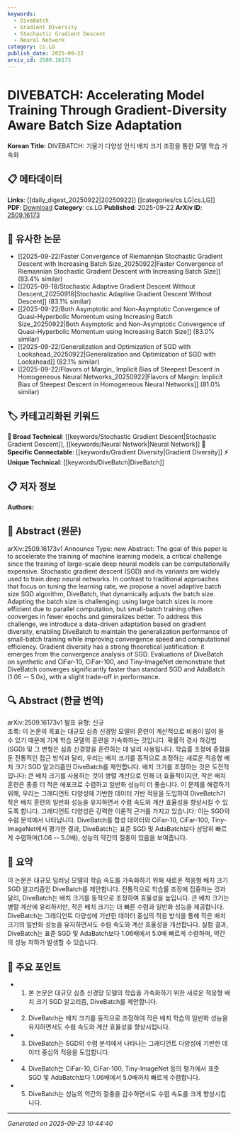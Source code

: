 ```yaml
---
keywords:
  - DiveBatch
  - Gradient Diversity
  - Stochastic Gradient Descent
  - Neural Network
category: cs.LG
publish_date: 2025-09-22
arxiv_id: 2509.16173
---
```


<!-- KEYWORD_LINKING_METADATA:
{
  "processed_timestamp": "2025-09-23T10:44:40.925382",
  "vocabulary_version": "1.0",
  "selected_keywords": [
    "DiveBatch",
    "Gradient Diversity",
    "Stochastic Gradient Descent",
    "Neural Network"
  ],
  "rejected_keywords": [],
  "similarity_scores": {
    "DiveBatch": 0.8,
    "Gradient Diversity": 0.82,
    "Stochastic Gradient Descent": 0.75,
    "Neural Network": 0.78
  },
  "extraction_method": "AI_prompt_based",
  "budget_applied": true,
  "candidates_json": {
    "candidates": [
      {
        "surface": "DiveBatch",
        "canonical": "DiveBatch",
        "aliases": [
          "Adaptive Batch Size SGD"
        ],
        "category": "unique_technical",
        "rationale": "DiveBatch represents a novel approach to SGD, which is central to the paper's contribution.",
        "novelty_score": 0.85,
        "connectivity_score": 0.65,
        "specificity_score": 0.9,
        "link_intent_score": 0.8
      },
      {
        "surface": "Gradient Diversity",
        "canonical": "Gradient Diversity",
        "aliases": [
          "Gradient Variability"
        ],
        "category": "specific_connectable",
        "rationale": "Gradient Diversity is a key concept for understanding the adaptation mechanism in DiveBatch.",
        "novelty_score": 0.7,
        "connectivity_score": 0.78,
        "specificity_score": 0.85,
        "link_intent_score": 0.82
      },
      {
        "surface": "Stochastic Gradient Descent",
        "canonical": "Stochastic Gradient Descent",
        "aliases": [
          "SGD"
        ],
        "category": "broad_technical",
        "rationale": "SGD is a foundational technique in machine learning, relevant to the paper's discussion on training acceleration.",
        "novelty_score": 0.3,
        "connectivity_score": 0.9,
        "specificity_score": 0.6,
        "link_intent_score": 0.75
      },
      {
        "surface": "Deep Neural Networks",
        "canonical": "Neural Network",
        "aliases": [
          "DNN"
        ],
        "category": "broad_technical",
        "rationale": "Deep Neural Networks are the primary focus of the training acceleration discussed in the paper.",
        "novelty_score": 0.4,
        "connectivity_score": 0.85,
        "specificity_score": 0.7,
        "link_intent_score": 0.78
      }
    ],
    "ban_list_suggestions": [
      "model training",
      "computational efficiency"
    ]
  },
  "decisions": [
    {
      "candidate_surface": "DiveBatch",
      "resolved_canonical": "DiveBatch",
      "decision": "linked",
      "scores": {
        "novelty": 0.85,
        "connectivity": 0.65,
        "specificity": 0.9,
        "link_intent": 0.8
      }
    },
    {
      "candidate_surface": "Gradient Diversity",
      "resolved_canonical": "Gradient Diversity",
      "decision": "linked",
      "scores": {
        "novelty": 0.7,
        "connectivity": 0.78,
        "specificity": 0.85,
        "link_intent": 0.82
      }
    },
    {
      "candidate_surface": "Stochastic Gradient Descent",
      "resolved_canonical": "Stochastic Gradient Descent",
      "decision": "linked",
      "scores": {
        "novelty": 0.3,
        "connectivity": 0.9,
        "specificity": 0.6,
        "link_intent": 0.75
      }
    },
    {
      "candidate_surface": "Deep Neural Networks",
      "resolved_canonical": "Neural Network",
      "decision": "linked",
      "scores": {
        "novelty": 0.4,
        "connectivity": 0.85,
        "specificity": 0.7,
        "link_intent": 0.78
      }
    }
  ]
}
-->

# DIVEBATCH: Accelerating Model Training Through Gradient-Diversity Aware Batch Size Adaptation

**Korean Title:** DIVEBATCH: 기울기 다양성 인식 배치 크기 조정을 통한 모델 학습 가속화

## 📋 메타데이터

**Links**: [[daily_digest_20250922|20250922]] [[categories/cs.LG|cs.LG]]
**PDF**: [Download](https://arxiv.org/pdf/2509.16173.pdf)
**Category**: cs.LG
**Published**: 2025-09-22
**ArXiv ID**: [2509.16173](https://arxiv.org/abs/2509.16173)

## 🔗 유사한 논문
- [[2025-09-22/Faster Convergence of Riemannian Stochastic Gradient Descent with Increasing Batch Size_20250922|Faster Convergence of Riemannian Stochastic Gradient Descent with Increasing Batch Size]] (83.4% similar)
- [[2025-09-18/Stochastic Adaptive Gradient Descent Without Descent_20250918|Stochastic Adaptive Gradient Descent Without Descent]] (83.1% similar)
- [[2025-09-22/Both Asymptotic and Non-Asymptotic Convergence of Quasi-Hyperbolic Momentum using Increasing Batch Size_20250922|Both Asymptotic and Non-Asymptotic Convergence of Quasi-Hyperbolic Momentum using Increasing Batch Size]] (83.0% similar)
- [[2025-09-22/Generalization and Optimization of SGD with Lookahead_20250922|Generalization and Optimization of SGD with Lookahead]] (82.1% similar)
- [[2025-09-22/Flavors of Margin_ Implicit Bias of Steepest Descent in Homogeneous Neural Networks_20250922|Flavors of Margin: Implicit Bias of Steepest Descent in Homogeneous Neural Networks]] (81.0% similar)

## 🏷️ 카테고리화된 키워드
**🧠 Broad Technical**: [[keywords/Stochastic Gradient Descent|Stochastic Gradient Descent]], [[keywords/Neural Network|Neural Network]]
**🔗 Specific Connectable**: [[keywords/Gradient Diversity|Gradient Diversity]]
**⚡ Unique Technical**: [[keywords/DiveBatch|DiveBatch]]

## 📋 저자 정보

**Authors:** 

## 📄 Abstract (원문)

arXiv:2509.16173v1 Announce Type: new 
Abstract: The goal of this paper is to accelerate the training of machine learning models, a critical challenge since the training of large-scale deep neural models can be computationally expensive. Stochastic gradient descent (SGD) and its variants are widely used to train deep neural networks. In contrast to traditional approaches that focus on tuning the learning rate, we propose a novel adaptive batch size SGD algorithm, DiveBatch, that dynamically adjusts the batch size. Adapting the batch size is challenging: using large batch sizes is more efficient due to parallel computation, but small-batch training often converges in fewer epochs and generalizes better. To address this challenge, we introduce a data-driven adaptation based on gradient diversity, enabling DiveBatch to maintain the generalization performance of small-batch training while improving convergence speed and computational efficiency. Gradient diversity has a strong theoretical justification: it emerges from the convergence analysis of SGD. Evaluations of DiveBatch on synthetic and CiFar-10, CiFar-100, and Tiny-ImageNet demonstrate that DiveBatch converges significantly faster than standard SGD and AdaBatch (1.06 -- 5.0x), with a slight trade-off in performance.

## 🔍 Abstract (한글 번역)

arXiv:2509.16173v1 발표 유형: 신규  
초록: 이 논문의 목표는 대규모 심층 신경망 모델의 훈련이 계산적으로 비용이 많이 들 수 있기 때문에 기계 학습 모델의 훈련을 가속화하는 것입니다. 확률적 경사 하강법(SGD) 및 그 변형은 심층 신경망을 훈련하는 데 널리 사용됩니다. 학습률 조정에 중점을 둔 전통적인 접근 방식과 달리, 우리는 배치 크기를 동적으로 조정하는 새로운 적응형 배치 크기 SGD 알고리즘인 DiveBatch를 제안합니다. 배치 크기를 조정하는 것은 도전적입니다: 큰 배치 크기를 사용하는 것이 병렬 계산으로 인해 더 효율적이지만, 작은 배치 훈련은 종종 더 적은 에포크로 수렴하고 일반화 성능이 더 좋습니다. 이 문제를 해결하기 위해, 우리는 그래디언트 다양성에 기반한 데이터 기반 적응을 도입하여 DiveBatch가 작은 배치 훈련의 일반화 성능을 유지하면서 수렴 속도와 계산 효율성을 향상시킬 수 있도록 합니다. 그래디언트 다양성은 강력한 이론적 근거를 가지고 있습니다: 이는 SGD의 수렴 분석에서 나타납니다. DiveBatch를 합성 데이터와 CiFar-10, CiFar-100, Tiny-ImageNet에서 평가한 결과, DiveBatch는 표준 SGD 및 AdaBatch보다 상당히 빠르게 수렴하며(1.06 -- 5.0배), 성능의 약간의 절충이 있음을 보여줍니다.

## 📝 요약

이 논문은 대규모 딥러닝 모델의 학습 속도를 가속화하기 위해 새로운 적응형 배치 크기 SGD 알고리즘인 DiveBatch를 제안합니다. 전통적으로 학습률 조정에 집중하는 것과 달리, DiveBatch는 배치 크기를 동적으로 조정하여 효율성을 높입니다. 큰 배치 크기는 병렬 계산에 유리하지만, 작은 배치 크기는 더 빠른 수렴과 일반화 성능을 제공합니다. DiveBatch는 그래디언트 다양성에 기반한 데이터 중심의 적응 방식을 통해 작은 배치 크기의 일반화 성능을 유지하면서도 수렴 속도와 계산 효율성을 개선합니다. 실험 결과, DiveBatch는 표준 SGD 및 AdaBatch보다 1.06배에서 5.0배 빠르게 수렴하며, 약간의 성능 저하가 발생할 수 있습니다.

## 🎯 주요 포인트

- 1. 본 논문은 대규모 심층 신경망 모델의 학습을 가속화하기 위한 새로운 적응형 배치 크기 SGD 알고리즘, DiveBatch를 제안합니다.
- 2. DiveBatch는 배치 크기를 동적으로 조정하여 작은 배치 학습의 일반화 성능을 유지하면서도 수렴 속도와 계산 효율성을 향상시킵니다.
- 3. DiveBatch는 SGD의 수렴 분석에서 나타나는 그래디언트 다양성에 기반한 데이터 중심의 적응을 도입합니다.
- 4. DiveBatch는 CiFar-10, CiFar-100, Tiny-ImageNet 등의 평가에서 표준 SGD 및 AdaBatch보다 1.06배에서 5.0배까지 빠르게 수렴합니다.
- 5. DiveBatch는 성능의 약간의 절충을 감수하면서도 수렴 속도를 크게 향상시킵니다.


---

*Generated on 2025-09-23 10:44:40*